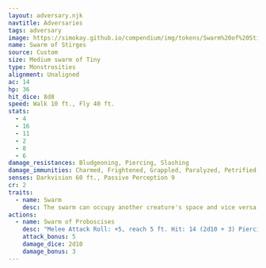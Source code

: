 ```yaml
---
layout: adversary.njk
navtitle: Adversaries
tags: adversary
image: https://simokay.github.io/compendium/img/tokens/Swarm%20of%20Stirges.webp
name: Swarm of Stirges
source: Custom
size: Medium swarm of Tiny
type: Monstrosities
alignment: Unaligned
ac: 14
hp: 36
hit_dice: 8d8
speed: Walk 10 ft., Fly 40 ft.
stats:
  - 4
  - 16
  - 11
  - 2
  - 8
  - 6
damage_resistances: Bludgeoning, Piercing, Slashing
damage_immunities: Charmed, Frightened, Grappled, Paralyzed, Petrified, Prone, Restrained, Stunned
senses: Darkvision 60 ft., Passive Perception 9
cr: 2
traits:
  - name: Swarm
    desc: The swarm can occupy another creature's space and vice versa, and the swarm can move through any opening large enough for a Tiny creature. The swarm can't regain Hit Points or gain Temporary Hit Points.
actions:
  - name: Swarm of Proboscises
    desc: "Melee Attack Roll: +5, reach 5 ft. Hit: 14 (2d10 + 3) Piercing damage, or 8 (1d10 + 3) Piercing damage if the swarm is Bloodied. If the target is a Medium or smaller creature in the swarm's space, the target has the Grappled condition (escape DC 13). Until the grapple ends, the target takes 7 (2d6) Necrotic damage at the end of each of its turns."
    attack_bonus: 5
    damage_dice: 2d10
    damage_bonus: 3
---
```

